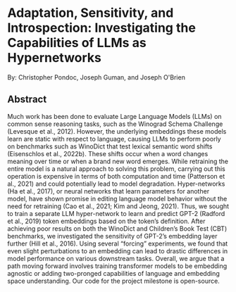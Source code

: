 # Adaptation, Sensitivity, and Introspection: Investigating the Capabilities of LLMs as Hypernetworks
By: Christopher Pondoc, Joseph Guman, and Joseph O'Brien

## Abstract
Much work has been done to evaluate Large Language Models (LLMs) on common sense reasoning tasks, such as the Winograd Schema Challenge (Levesque et al., 2012). However, the underlying embeddings these models learn are static with respect to language, causing LLMs to perform poorly on benchmarks such as WinoDict that test lexical semantic word shifts (Eisenschlos et al., 2022b). These shifts occur when a word changes meaning over time or when a brand new word emerges. While retraining the entire model is a natural approach to solving this problem, carrying out this operation is expensive in terms of both computation and time (Patterson et al., 2021) and could potentially lead to model degradation. Hyper-networks (Ha et al., 2017), or neural networks that learn parameters for another model, have shown promise in editing language model behavior without the need for retraining (Cao et al., 2021; Kim and Jeong, 2021). Thus, we sought to train a separate LLM hyper-network to learn and predict GPT-2 (Radford et al., 2019) token embeddings based on the token’s definition. After achieving poor results on both the WinoDict and Children’s Book Test (CBT) benchmarks, we investigated the sensitivity of GPT-2’s embedding layer further (Hill et al., 2016). Using several “forcing” experiments, we found that even slight perturbations to an embedding can lead to drastic differences in model performance on various downstream tasks. Overall, we argue that a path moving forward involves training transformer models to be embedding agnostic or adding two-pronged capabilities of language and embedding space understanding. Our code for the project milestone is open-source.